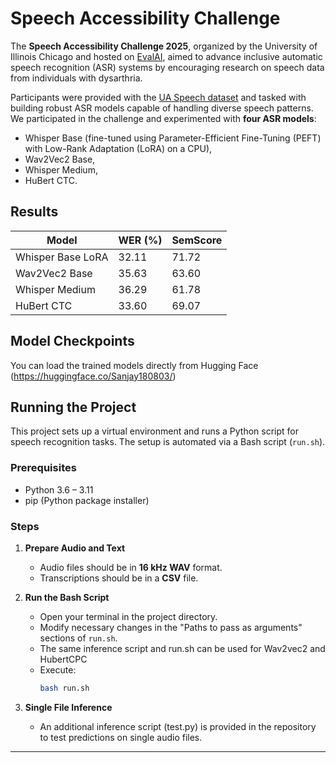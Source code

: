 # Speech Accessibility Challenge

The **Speech Accessibility Challenge 2025**, organized by the University of Illinois Chicago and hosted on [EvalAI](https://eval.ai/), aimed to advance inclusive automatic speech recognition (ASR) systems by encouraging research on speech data from individuals with dysarthria.

Participants were provided with the [UA Speech dataset](https://dialrcs.github.io/ua-speech-corpus/) and tasked with building robust ASR models capable of handling diverse speech patterns. We participated in the challenge and experimented with **four ASR models**:
- Whisper Base (fine-tuned using Parameter-Efficient Fine-Tuning (PEFT) with Low-Rank Adaptation (LoRA) on a CPU),
- Wav2Vec2 Base,
- Whisper Medium,
- HuBert CTC.

## Results

| Model             | WER (%) | SemScore |
|-------------------|---------|----------|
| Whisper Base LoRA |  32.11  |   71.72  |
| Wav2Vec2 Base     |  35.63  |   63.60  |
| Whisper Medium    |  36.29  |   61.78  |
| HuBert CTC        |  33.60  |   69.07  |


## Model Checkpoints

You can load the trained models directly from Hugging Face (https://huggingface.co/Sanjay180803/)

## Running the Project

This project sets up a virtual environment and runs a Python script for speech recognition tasks. The setup is automated via a Bash script (`run.sh`).

### Prerequisites

- Python 3.6 – 3.11
- pip (Python package installer)

### Steps

1. **Prepare Audio and Text**
   - Audio files should be in **16 kHz WAV** format.
   - Transcriptions should be in a **CSV** file.

2. **Run the Bash Script**
   - Open your terminal in the project directory.
   - Modify necessary changes in the "Paths to pass as arguments" sections of `run.sh`.
   - The same inference script and run.sh can be used for Wav2vec2 and HubertCPC
   - Execute:
     ```bash
     bash run.sh
     ```

3. **Single File Inference**
   - An additional inference script (test.py) is provided in the repository to test predictions on single audio files.

---
